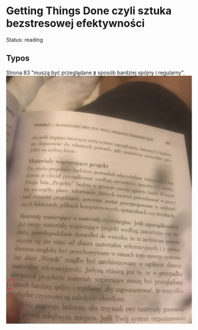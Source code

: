# Getting Things Done czyli sztuka bezstresowej efektywności

Status: reading

## Typos

Strona 83
"muszą być przeglądane **z** sposób bardziej spójny i regularny".
![Typo 1 in GTD](images/GTD1.jpg)
